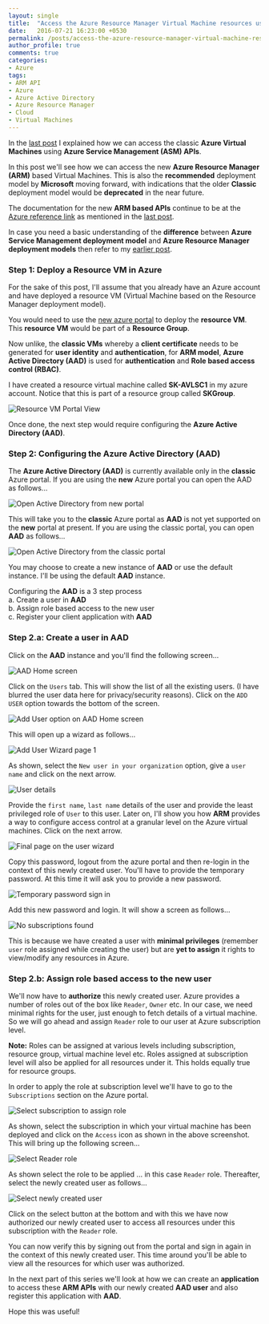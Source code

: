 ```yaml
---
layout: single
title:  "Access the Azure Resource Manager Virtual Machine resources using ARM APIs (Part 1)"
date:   2016-07-21 16:23:00 +0530
permalink: /posts/access-the-azure-resource-manager-virtual-machine-resources-using-arm-apis-part-1/
author_profile: true
comments: true
categories: 
- Azure
tags:
- ARM API
- Azure
- Azure Active Directory
- Azure Resource Manager
- Cloud
- Virtual Machines
---
```


In the [last post]({{site.url}}/posts/access-azure-classic-virtual-machine-resources-with-asm-apis/) I explained how we can access the classic **Azure Virtual Machines** using **Azure Service Management (ASM) APIs**. 

In this post we'll see how we can access the new **Azure Resource Manager (ARM)** based Virtual Machines. This is also the **recommended** deployment model by **Microsoft** moving forward, with indications that the older **Classic** deployment model would be **deprecated** in the near future.

The documentation for the new **ARM based APIs** continue to be at the [Azure reference link](https://msdn.microsoft.com/en-us/library/azure/mt420159.aspx) as mentioned in the [last post]({{site.url}}/posts/access-azure-classic-virtual-machine-resources-with-asm-apis/).

In case you need a basic understanding of the **difference** between **Azure Service Management deployment model** and **Azure Resource Manager deployment models** then refer to my [earlier post]({{site.url}}/posts/virtual-machine-deployment-models-in-azure/).

### Step 1: Deploy a Resource VM in Azure
For the sake of this post, I'll assume that you already have an Azure account and have deployed a resource VM (Virtual Machine based on the Resource Manager deployment model). 

You would need to use the [new azure portal](http://portal.azure.com) to deploy the **resource VM**.
This **resource VM** would be part of a **Resource Group**.

Now unlike, the **classic VMs** whereby a **client certificate** needs to be generated for **user identity** and **authentication**, for **ARM model**, **Azure Active Directory (AAD)** is used for **authentication** and **Role based access control (RBAC)**.

I have created a resource virtual machine called **SK-AVLSC1** in my azure account. Notice that this is part of a resource group called **SKGroup**.

![Resource VM Portal View]({{site.url}}/assets/images/blogs/ARM-VM.jpg)

Once done, the next step would require configuring the **Azure Active Directory (AAD)**.

### Step 2: Configuring the Azure Active Directory (AAD)
The **Azure Active Directory (AAD)** is currently available only in the **classic** Azure portal.
If you are using the **new** Azure portal you can open the AAD as follows...

![Open Active Directory from new portal]({{site.url}}/assets/images/blogs/OpenAADFromNewPortal.jpg)

This will take you to the **classic** Azure portal as **AAD** is not yet supported on the **new** portal at present.
If you are using the classic portal, you can open **AAD** as follows...

![Open Active Directory from the classic portal]({{site.url}}/assets/images/blogs/OpenAADFromClassicPortal.jpg)

You may choose to create a new instance of **AAD** or use the default instance.
I'll be using the default **AAD** instance.

Configuring the **AAD** is a 3 step process  
    a. Create a user in **AAD**  
    b. Assign role based access to the new user  
    c. Register your client application with **AAD**  

### Step 2.a: Create a user in AAD
Click on the **AAD** instance and you'll find the following screen...

![AAD Home screen]({{site.url}}/assets/images/blogs/AADHomeScreen.jpg)

Click on the `Users` tab.
This will show the list of all the existing users. (I have blurred the user data here for privacy/security reasons).
Click on the `ADD USER` option towards the bottom of the screen.

![Add User option on AAD Home screen]({{site.url}}/assets/images/blogs/AADUsersHomePage.jpg)

This will open up a wizard as follows...

![Add User Wizard page 1]({{site.url}}/assets/images/blogs/AddUser1.jpg)

As shown, select the `New user in your organization` option, give a `user name` and click on the next arrow.

![User details]({{site.url}}/assets/images/blogs/AddUser2.jpg)

Provide the `first name`, `last name` details of the user and provide the least privileged role of `User` to this user. Later on, I'll show you how **ARM** provides a way to configure access control at a granular level on the Azure virtual machines.
Click on the next arrow.

![Final page on the user wizard]({{site.url}}/assets/images/blogs/UserAddFinal.jpg)

Copy this password, logout from the azure portal and then re-login in the context of this newly created user.
You'll have to provide the temporary password. At this time it will ask you to provide a new password.

![Temporary password sign in]({{site.url}}/assets/images/blogs/TempPasswdSignIn.jpg)

Add this new password and login.
It will show a screen as follows...

![No subscriptions found]({{site.url}}/assets/images/blogs/NoSubsFoundScreen.jpg)

This is because we have created a user with **minimal privileges** (remember `user` role assigned while creating the user) but are **yet to assign** it rights to view/modify any resources in Azure.

### Step 2.b: Assign role based access to the new user
We'll now have to **authorize** this newly created user.
Azure provides a number of roles out of the box like `Reader`, `Owner` etc.
In our case, we need minimal rights for the user, just enough to fetch details of a virtual machine.
So we will go ahead and assign `Reader` role to our user at Azure subscription level.

**Note:**
Roles can be assigned at various levels including subscription, resource group, virtual machine level etc.
Roles assigned at subscription level will also be applied for all resources under it.
This holds equally true for resource groups.

In order to apply the role at subscription level we'll have to go to the `Subscriptions` section on the Azure portal.

![Select subscription to assign role]({{site.url}}/assets/images/blogs/ProvideRole1.jpg)

As shown, select the subscription in which your virtual machine has been deployed and click on the `Access` icon as shown in the above screenshot.
This will bring up the following screen...

![Select Reader role]({{site.url}}/assets/images/blogs/ProvideRole2.jpg)

As shown select the role to be applied ... in this case `Reader` role.
Thereafter, select the newly created user as follows...

![Select newly created user]({{site.url}}/assets/images/blogs/ProvideRole3.jpg)

Click on the select button at the bottom and with this we have now authorized our newly created user to access all resources under this subscription with the `Reader` role.

You can now verify this by signing out from the portal and sign in again in the context of this newly created user.
This time around you'll be able to view all the resources for which user was authorized.

In the next part of this series we'll look at how we can create an **application** to access these **ARM APIs** with our newly created **AAD user** and also register this application with **AAD**.

Hope this was useful!
